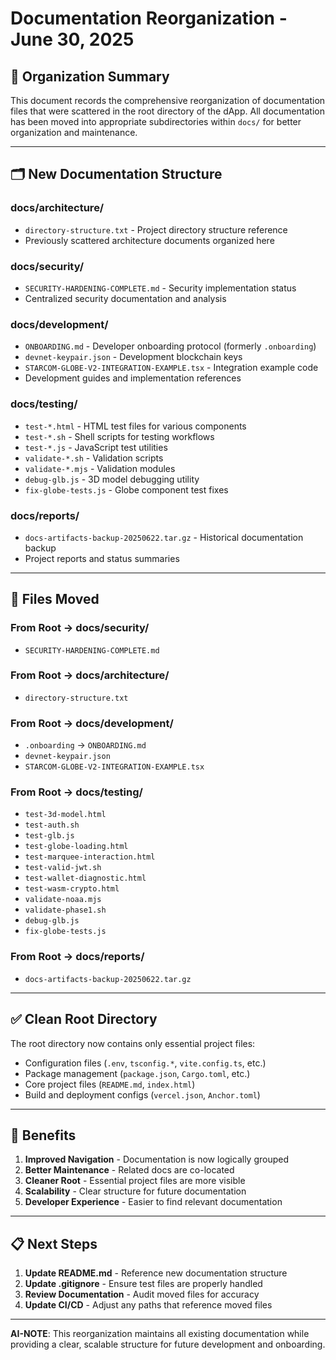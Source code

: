 # Documentation Reorganization - June 30, 2025

## 📁 **Organization Summary**

This document records the comprehensive reorganization of documentation files that were scattered in the root directory of the dApp. All documentation has been moved into appropriate subdirectories within `docs/` for better organization and maintenance.

---

## 🗂️ **New Documentation Structure**

### **docs/architecture/**
- `directory-structure.txt` - Project directory structure reference
- Previously scattered architecture documents organized here

### **docs/security/**
- `SECURITY-HARDENING-COMPLETE.md` - Security implementation status
- Centralized security documentation and analysis

### **docs/development/**
- `ONBOARDING.md` - Developer onboarding protocol (formerly `.onboarding`)
- `devnet-keypair.json` - Development blockchain keys
- `STARCOM-GLOBE-V2-INTEGRATION-EXAMPLE.tsx` - Integration example code
- Development guides and implementation references

### **docs/testing/**
- `test-*.html` - HTML test files for various components
- `test-*.sh` - Shell scripts for testing workflows
- `test-*.js` - JavaScript test utilities
- `validate-*.sh` - Validation scripts
- `validate-*.mjs` - Validation modules
- `debug-glb.js` - 3D model debugging utility
- `fix-globe-tests.js` - Globe component test fixes

### **docs/reports/**
- `docs-artifacts-backup-20250622.tar.gz` - Historical documentation backup
- Project reports and status summaries

---

## 🚀 **Files Moved**

### **From Root → docs/security/**
- `SECURITY-HARDENING-COMPLETE.md`

### **From Root → docs/architecture/**
- `directory-structure.txt`

### **From Root → docs/development/**
- `.onboarding` → `ONBOARDING.md`
- `devnet-keypair.json`
- `STARCOM-GLOBE-V2-INTEGRATION-EXAMPLE.tsx`

### **From Root → docs/testing/**
- `test-3d-model.html`
- `test-auth.sh`
- `test-glb.js`
- `test-globe-loading.html`
- `test-marquee-interaction.html`
- `test-valid-jwt.sh`
- `test-wallet-diagnostic.html`
- `test-wasm-crypto.html`
- `validate-noaa.mjs`
- `validate-phase1.sh`
- `debug-glb.js`
- `fix-globe-tests.js`

### **From Root → docs/reports/**
- `docs-artifacts-backup-20250622.tar.gz`

---

## ✅ **Clean Root Directory**

The root directory now contains only essential project files:
- Configuration files (`.env`, `tsconfig.*`, `vite.config.ts`, etc.)
- Package management (`package.json`, `Cargo.toml`, etc.)
- Core project files (`README.md`, `index.html`)
- Build and deployment configs (`vercel.json`, `Anchor.toml`)

---

## 🎯 **Benefits**

1. **Improved Navigation** - Documentation is now logically grouped
2. **Better Maintenance** - Related docs are co-located
3. **Cleaner Root** - Essential project files are more visible
4. **Scalability** - Clear structure for future documentation
5. **Developer Experience** - Easier to find relevant documentation

---

## 📋 **Next Steps**

1. **Update README.md** - Reference new documentation structure
2. **Update .gitignore** - Ensure test files are properly handled
3. **Review Documentation** - Audit moved files for accuracy
4. **Update CI/CD** - Adjust any paths that reference moved files

---

**AI-NOTE**: This reorganization maintains all existing documentation while providing a clear, scalable structure for future development and onboarding.
